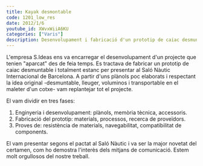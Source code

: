 ```yaml
---
title: Kayak desmontable
code: 1201_low_res
date: 2012/1/6
youtube_id: XWvxWiiA6KU
categories: ["Varis"]
description: Desenvolupament i fabricació d'un prototip de caiac desmuntable i estanc, que va ser la major novetat del Saló Nàutic Internacional de Barcelona.
---
```


L'empresa S.Ideas ens va encarregar el desenvolupament d'un projecte que tenien "aparcat" des de feia temps. Es tractava de fabricar un prototip de caiac desmuntable i totalment estanc per presentar al Saló Nàutic Internacional de Barcelona. A partir d'uns plànols poc elaborats i respectant la idea original -desmuntable, lleuger, voluminos i transportable en el maleter d'un cotxe- vam replantejar tot el projecte.

El vam dividir en tres fases:

1. Enginyeria i desenvolupament: plànols, memòria tècnica, accessoris.
2. Fabricació del prototip: materials, processos, recerca de proveïdors.
3. Proves de: resistència de materials, navegabilitat, compatibilitat de components.

El vam presentar segons el pactat al Saló Nàutic i va ser la major novetat del certamen, com ho demostra l'interès dels mitjans de comunicació. Estem molt orgullosos del nostre treball.
